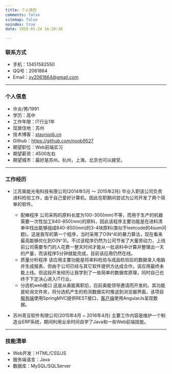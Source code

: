 ```yaml
---
title: 个人简历
comments: false
sitemap: false
noindex: true
date: 2016-05-24 16:20:38

---
```

### 联系方式
- 手机：13451582550
- QQ号：2061864
- Email：xy2061864@gmail.com
---
### 个人信息
 - 许炎/男/1991
 - 学历：高中
 - 工作年限：IT行业1年
 - 现居住地：苏州
 - 技术博客：[staynoob.cn](staynoob.cn)
 - Github：https://github.com/noob9527
 - 期望职位：Web前端实习
 - 期望薪资：4500左右
 - 期望城市：最好是苏州。杭州，上海，北京也可以接受。
---
### 工作经历
- 江苏奥能光电科技有限公司(2014年5月 ～ 2015年2月)
	毕业入职该公司负责进料检验工作，由于自己爱好计算机，因此在职期间尝试为公司开发了两个简单的软件。
    - 配棒程序
    	公司采购的原料长度为100-300(mm)不等，而用于生产的机器需要一次性加工840-850(mm)的原料，因此该程序主要功能是在进料清单中找出能够组成840-850(mm)的3-4块原料(类似于leetcode的4sum问题)。这是我写的第一个程序，当时采用了O(N^4)的暴力算法，现在看来最高能够优化到O(N^3)。不过该程序仍然为公司节省了大量劳动力，上线前公司需要专门的人花费一整天时间才能从一批进料中计算并整理出一天的产量，而该程序5分钟就能完成，目前该应用仍然在线。
    - 质量分析程序
    	该应用主要功能是将来料检验与成品检验后的数据录入电脑并生成报表，但由于公司已经与其它软件提供方达成合作，该应用最终未能上线。但这段开发经历让我学到了一些简单的数据库原理，同时自己也终于下定决心进入IT行业。
    - 分选机web接口
        这是从奥能离职后，应前奥能领导邀请而开发的。其功能是轮询文件夹，将分选机产生的检测数据实时推送到浏览器界面，该项目[服务端](https://github.com/noob9527/anqc)使用SpringMVC提供REST接口，[客户端](https://github.com/noob9527/anqc-cli-ng)使用AngularJs呈现数据。


- 苏州青豆软件有限公司(2015年4月 ~ 2016年4月)
	主要工作内容是维护一个制造业ERP系统，期间利用业余时间自学了Java和一些Web前端技能。



---
### 技能清单
- Web开发：HTML/CSS/JS
- 服务端语言：Java
- 数据库：MySQL/SQLServer